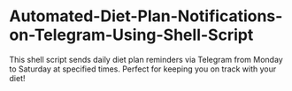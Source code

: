 # Automated-Diet-Plan-Notifications-on-Telegram-Using-Shell-Script
 This shell script sends daily diet plan reminders via Telegram from Monday to Saturday at specified times. Perfect for keeping you on track with your diet!
